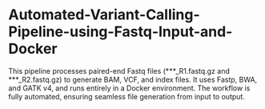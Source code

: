 # Automated-Variant-Calling-Pipeline-using-Fastq-Input-and-Docker
This pipeline processes paired-end Fastq files (***_R1.fastq.gz and ***_R2.fastq.gz) to generate BAM, VCF, and index files. It uses Fastp, BWA, and GATK v4, and runs entirely in a Docker environment. The workflow is fully automated, ensuring seamless file generation from input to output.
